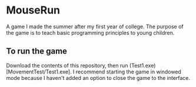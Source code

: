 # MouseRun
A game I made the summer after my first year of college. The purpose of the game is to teach basic programming principles to young children.

## To run the game
Download the contents of this repository, then run (Test1.exe)[MovementTest/Test1.exe]. I recommend starting the game in windowed
mode because I haven't added an option to close the game to the interface.
